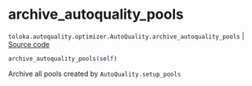 # archive_autoquality_pools
`toloka.autoquality.optimizer.AutoQuality.archive_autoquality_pools` | [Source code](https://github.com/Toloka/toloka-kit/blob/v1.1.2/src/autoquality/optimizer.py#L434)

```python
archive_autoquality_pools(self)
```

Archive all pools created by `AutoQuality.setup_pools`

